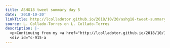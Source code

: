 ```yaml
---
title: ASHG18 tweet summary day 5
date: '2018-10-20'
linkTitle: http://lcolladotor.github.io/2018/10/20/ashg18-tweet-summary-day-5/
source: L. Collado-Torres on L. Collado-Torres
description: |-
  <p>Continuing from my <a href="http://lcolladotor.github.io/2018/10/16/ashg18-tweet-summary-day-1/#.W8gWEBNKg0o">ASHG18 day 1 post</a>, <a href="http://lcolladotor.github.io/2018/10/17/ashg18-tweet-summary-day-2/#.W8ggNxNKg0o">day 2</a>, <a href="http://lcolladotor.github.io/2018/10/18/ashg18-tweet-summary-day-3/#.W8mYLxNKg0o">day 3</a> and <a href="http://lcolladotor.github.io/2018/10/19/ashg18-tweet-summary-day-4/#.W8qdTRNKg0o">day4</a> here’s my list of tweets from day 5.</p>
  <div id="c-915-a
---
```

